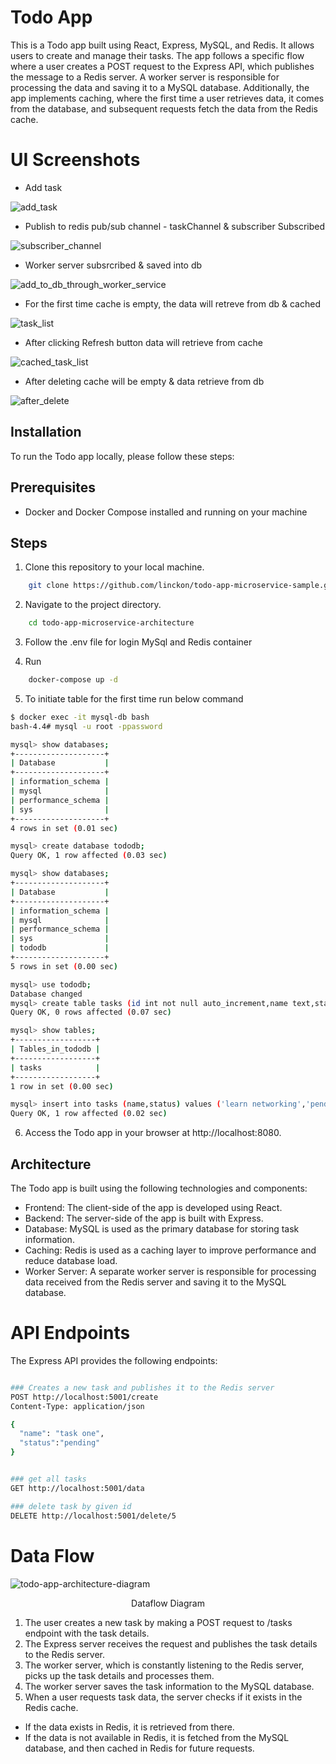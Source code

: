 # Todo App
This is a Todo app built using React, Express, MySQL, and Redis. It allows users to create and manage their tasks. The app follows a specific flow where a user creates a POST request to the Express API, which publishes the message to a Redis server. A worker server is responsible for processing the data and saving it to a MySQL database. Additionally, the app implements caching, where the first time a user retrieves data, it comes from the database, and subsequent requests fetch the data from the Redis cache.


# UI Screenshots

 - Add task
 
  ![add_task](https://github.com/linckon/todo-app-microservice-sample/assets/12873582/2df66ca8-cc8d-4114-8f39-13f1164b5431)

 - Publish to redis pub/sub channel - taskChannel & subscriber Subscribed
 
  ![subscriber_channel](https://github.com/linckon/todo-app-microservice-sample/assets/12873582/fd6313b3-8740-4fba-b5e0-a63509617372)

 - Worker server subsrcribed & saved into db
 
  ![add_to_db_through_worker_service](https://github.com/linckon/todo-app-microservice-sample/assets/12873582/4234d125-c6ee-42aa-ab9e-04661d138e84)

 - For the first time cache is empty, the data will retreve from db & cached
 
  ![task_list](https://github.com/linckon/todo-app-microservice-sample/assets/12873582/50488bdd-03b3-4d70-a1b5-a2431a7595f7)

 - After clicking Refresh button data will retrieve from cache
 
  ![cached_task_list](https://github.com/linckon/todo-app-microservice-sample/assets/12873582/edd7b71f-038a-4842-a50d-1ae6397672d5)

 - After deleting cache will be empty & data retrieve from db
 
  ![after_delete](https://github.com/linckon/todo-app-microservice-sample/assets/12873582/0949434b-8ba8-4cca-a8f8-5d805a99067a)


## Installation
To run the Todo app locally, please follow these steps:

## Prerequisites
- Docker and Docker Compose installed and running on your machine

## Steps
1. Clone this repository to your local machine.
```bash
    git clone https://github.com/linckon/todo-app-microservice-sample.git
```
2. Navigate to the project directory.

```bash
    cd todo-app-microservice-architecture
```
3. Follow the .env file for login MySql and Redis container

4. Run

```bash
    docker-compose up -d
```
5. To initiate table for the first time run below command

```bash
$ docker exec -it mysql-db bash
bash-4.4# mysql -u root -ppassword

mysql> show databases;
+--------------------+
| Database           |
+--------------------+
| information_schema |
| mysql              |
| performance_schema |
| sys                |
+--------------------+
4 rows in set (0.01 sec)

mysql> create database tododb;
Query OK, 1 row affected (0.03 sec)

mysql> show databases;
+--------------------+
| Database           |
+--------------------+
| information_schema |
| mysql              |
| performance_schema |
| sys                |
| tododb             |
+--------------------+
5 rows in set (0.00 sec)

mysql> use tododb;
Database changed
mysql> create table tasks (id int not null auto_increment,name text,status text,primary key (id));
Query OK, 0 rows affected (0.07 sec)

mysql> show tables;
+------------------+
| Tables_in_tododb |
+------------------+
| tasks            |
+------------------+
1 row in set (0.00 sec)

mysql> insert into tasks (name,status) values ('learn networking','pending');
Query OK, 1 row affected (0.02 sec)

```

6. Access the Todo app in your browser at http://localhost:8080.

## Architecture
The Todo app is built using the following technologies and components:

- Frontend: The client-side of the app is developed using React.
- Backend: The server-side of the app is built with Express.
- Database: MySQL is used as the primary database for storing task information.
- Caching: Redis is used as a caching layer to improve performance and reduce database load.
- Worker Server: A separate worker server is responsible for processing data received from the Redis server and saving it to the MySQL database.

# API Endpoints
The Express API provides the following endpoints:

```bash

### Creates a new task and publishes it to the Redis server
POST http://localhost:5001/create
Content-Type: application/json

{
  "name": "task one",
  "status":"pending"
}


### get all tasks
GET http://localhost:5001/data

### delete task by given id
DELETE http://localhost:5001/delete/5

```

# Data Flow

![todo-app-architecture-diagram](https://github.com/linckon/todo-app-microservice-sample/assets/12873582/f47efced-bd56-4282-8779-6b68432c7bae)
 <p align="center">Dataflow Diagram</p> 
 
1. The user creates a new task by making a POST request to /tasks endpoint with the task details.
2. The Express server receives the request and publishes the task details to the Redis server.
3. The worker server, which is constantly listening to the Redis server, picks up the task details and processes them.
4. The worker server saves the task information to the MySQL database.
5. When a user requests task data, the server checks if it exists in the Redis cache.
- If the data exists in Redis, it is retrieved from there.
- If the data is not available in Redis, it is fetched from the MySQL database, and then cached in Redis for future requests.

